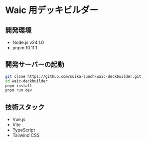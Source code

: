 # Waic 用デッキビルダー

## 開発環境

- Node.js v24.1.0
- pnpm 10.11.1

## 開発サーバーの起動

```bash
git clone https://github.com/suika-lunch/waic-deckbuilder.git
cd waic-deckbuilder
pnpm install
pnpm run dev
```

## 技術スタック

- Vue.js
- Vite
- TypeScript
- Tailwind CSS
